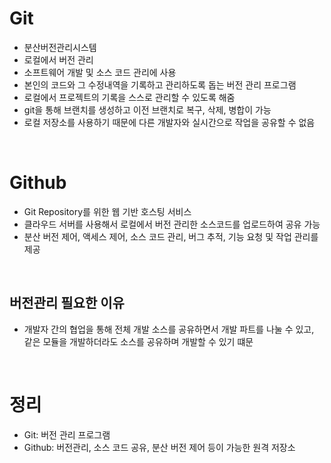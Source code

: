 # Git
- 분산버전관리시스템
- 로컬에서 버전 관리
- 소프트웨어 개발 및 소스 코드 관리에 사용
- 본인의 코드와 그 수정내역을 기록하고 관리하도록 돕는 버전 관리 프로그램
- 로컬에서 프로젝트의 기록을 스스로 관리할 수 있도록 해줌
- git을 통해 브랜치를 생성하고 이전 브랜치로 복구, 삭제, 병합이 가능
- 로컬 저장소를 사용하기 때문에 다른 개발자와 실시간으로 작업을 공유할 수 없음

<br>

# Github
- Git Repository를 위한 웹 기반 호스팅 서비스
- 클라우드 서버를 사용해서 로컬에서 버전 관리한 소스코드를 업로드하여 공유 가능
- 분산 버전 제어, 액세스 제어, 소스 코드 관리,  버그 추적, 기능 요청 및 작업 관리를 제공

<br>

## 버전관리 필요한 이유
- 개발자 간의 협업을 통해 전체 개발 소스를 공유하면서 개발 파트를 나눌 수 있고, 같은 모듈을 개발하더라도 소스를 공유하며 개발할 수 있기 떄문

<br>

# 정리
- Git: 버전 관리 프로그램
- Github: 버전관리, 소스 코드 공유, 분산 버전 제어 등이 가능한 원격 저장소